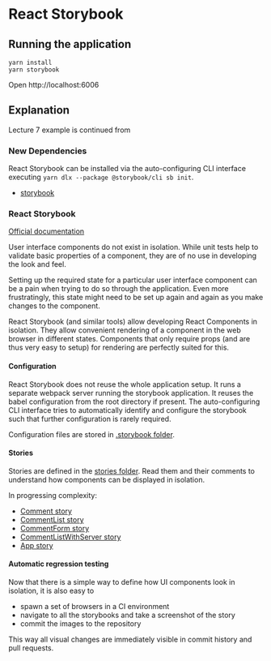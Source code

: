 # React Storybook

## Running the application

```
yarn install
yarn storybook
```

Open http://localhost:6006

## Explanation

Lecture 7 example is continued from

### New Dependencies

React Storybook can be installed via the auto-configuring CLI interface
executing `yarn dlx --package @storybook/cli sb init`.

- [storybook](https://github.com/storybooks/storybook)

### React Storybook

[Official documentation](https://storybook.js.org/docs/react/get-started/introduction)

User interface components do not exist in isolation. While unit tests help to
validate basic properties of a component, they are of no use in developing the
look and feel.

Setting up the required state for a particular user interface component can be
a pain when trying to do so through the application. Even more frustratingly,
this state might need to be set up again and again as you make changes to the
component.

React Storybook (and similar tools) allow developing React Components in
isolation. They allow convenient rendering of a component in the web browser in
different states. Components that only require props (and are thus very easy to
setup) for rendering are perfectly suited for this.

#### Configuration

React Storybook does not reuse the whole application setup. It runs a separate
webpack server running the storybook application. It reuses the babel
configuration from the root directory if present. The auto-configuring CLI
interface tries to automatically identify and configure the storybook such that
further configuration is rarely required.

Configuration files are stored in [.storybook folder](./.storybook).

#### Stories

Stories are defined in the [stories folder](./src/stories/). Read them and
their comments to understand how components can be displayed in isolation.

In progressing complexity:

- [Comment story](./src/stories/Comment.stories.js)
- [CommentList story](./src/stories/CommentList.stories.js)
- [CommentForm story](./src/stories/CommentForm.stories.js)
- [CommentListWithServer story](./src/stories/CommentListWithServer.stories.js)
- [App story](./src/stories/App.stories.js)

#### Automatic regression testing

Now that there is a simple way to define how UI components look in isolation,
it is also easy to

- spawn a set of browsers in a CI environment
- navigate to all the storybooks and take a screenshot of the story
- commit the images to the repository

This way all visual changes are immediately visible in commit history and pull
requests.
